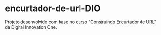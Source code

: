 # encurtador-de-url-DIO
Projeto desenvolvido com base no curso "Construindo Encurtador de URL" da Digital Innovation One.
